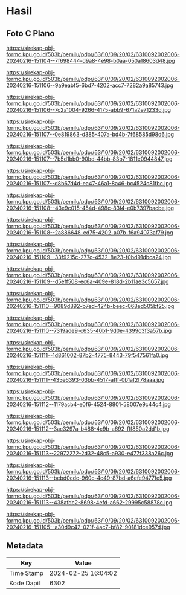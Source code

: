 # Hasil

## Foto C Plano

https://sirekap-obj-formc.kpu.go.id/503b/pemilu/pdpr/63/10/09/20/02/6310092002006-20240216-151104--7f698444-d9a8-4e98-b0aa-050a18603d48.jpg

https://sirekap-obj-formc.kpu.go.id/503b/pemilu/pdpr/63/10/09/20/02/6310092002006-20240216-151106--9a9eabf5-6bd7-4202-acc7-7282a9a85743.jpg

https://sirekap-obj-formc.kpu.go.id/503b/pemilu/pdpr/63/10/09/20/02/6310092002006-20240216-151106--7c2a1004-9266-4175-abb9-671a2e71233d.jpg

https://sirekap-obj-formc.kpu.go.id/503b/pemilu/pdpr/63/10/09/20/02/6310092002006-20240216-151107--0e819863-d385-407a-bd4b-7f68585d98d6.jpg

https://sirekap-obj-formc.kpu.go.id/503b/pemilu/pdpr/63/10/09/20/02/6310092002006-20240216-151107--7b5d1bb0-90bd-44bb-83b7-1811e0944847.jpg

https://sirekap-obj-formc.kpu.go.id/503b/pemilu/pdpr/63/10/09/20/02/6310092002006-20240216-151107--d8b67d4d-ea47-46a1-8a46-bc4524c81fbc.jpg

https://sirekap-obj-formc.kpu.go.id/503b/pemilu/pdpr/63/10/09/20/02/6310092002006-20240216-151108--43e9c015-454d-498c-83f4-e0b7397bacbe.jpg

https://sirekap-obj-formc.kpu.go.id/503b/pemilu/pdpr/63/10/09/20/02/6310092002006-20240216-151108--2a886648-ed75-4202-a07b-f6a94073af79.jpg

https://sirekap-obj-formc.kpu.go.id/503b/pemilu/pdpr/63/10/09/20/02/6310092002006-20240216-151109--33f9215c-277c-4532-8e23-f0bd91dbca24.jpg

https://sirekap-obj-formc.kpu.go.id/503b/pemilu/pdpr/63/10/09/20/02/6310092002006-20240216-151109--d5eff508-ec6a-409e-818d-2b11ae3c5657.jpg

https://sirekap-obj-formc.kpu.go.id/503b/pemilu/pdpr/63/10/09/20/02/6310092002006-20240216-151110--9089d892-b7ed-424b-beec-068ed505bf25.jpg

https://sirekap-obj-formc.kpu.go.id/503b/pemilu/pdpr/63/10/09/20/02/6310092002006-20240216-151110--7319ade9-c635-40b1-9d0e-4399c3f3a57b.jpg

https://sirekap-obj-formc.kpu.go.id/503b/pemilu/pdpr/63/10/09/20/02/6310092002006-20240216-151111--1d861002-87b2-4775-8443-79f547561fa0.jpg

https://sirekap-obj-formc.kpu.go.id/503b/pemilu/pdpr/63/10/09/20/02/6310092002006-20240216-151111--435e6393-03bb-4517-afff-0b1af2f78aaa.jpg

https://sirekap-obj-formc.kpu.go.id/503b/pemilu/pdpr/63/10/09/20/02/6310092002006-20240216-151112--1179acb4-e0f6-4524-8801-58007e9c44c4.jpg

https://sirekap-obj-formc.kpu.go.id/503b/pemilu/pdpr/63/10/09/20/02/6310092002006-20240216-151112--3ac3297a-b488-4c9b-a692-fff850a2dd1b.jpg

https://sirekap-obj-formc.kpu.go.id/503b/pemilu/pdpr/63/10/09/20/02/6310092002006-20240216-151113--22972272-2d32-48c5-a930-e477f338a26c.jpg

https://sirekap-obj-formc.kpu.go.id/503b/pemilu/pdpr/63/10/09/20/02/6310092002006-20240216-151113--bebd0cdc-960c-4c49-87bd-a6efe9477fe5.jpg

https://sirekap-obj-formc.kpu.go.id/503b/pemilu/pdpr/63/10/09/20/02/6310092002006-20240216-151113--438afdc2-8698-4efd-a662-29995c58878c.jpg

https://sirekap-obj-formc.kpu.go.id/503b/pemilu/pdpr/63/10/09/20/02/6310092002006-20240216-151105--a30d9c42-021f-4ac7-bf82-90181dce957d.jpg


## Metadata

| Key        | Value               |
| ---------- | ------------------- |
| Time Stamp | 2024-02-25 16:04:02 |
| Kode Dapil | 6302                |




